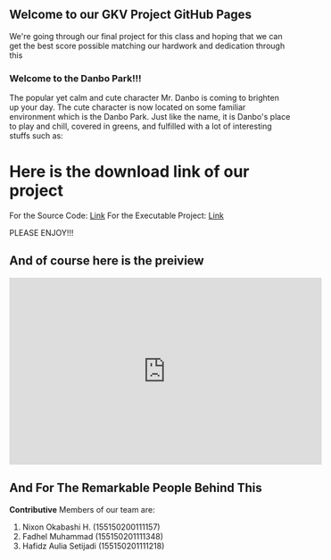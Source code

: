 ## Welcome to our GKV Project GitHub Pages

We're going through our final project for this class and hoping that we can get the best score possible matching our hardwork and dedication through this



### Welcome to the Danbo Park!!!
The popular yet calm and cute character Mr. Danbo is coming to brighten up your day.
The cute character is now located on some familiar environment which is the Danbo Park.
Just like the name, it is Danbo's place to play and chill, covered in greens, and fulfilled with a lot of interesting stuffs such as:


# Here is the download link of our project
For the Source Code: [Link](url)
For the Executable Project: [Link](url)

PLEASE ENJOY!!!


## And of course here is the preiview
<iframe width="560" height="335" src="https://www.youtube.com/embed/kjBFfgJnk_A" frameborder="0" allow="autoplay; encrypted-media" allowfullscreen></iframe>



## And For The Remarkable People Behind This
**Contributive** Members of our team are:
1. Nixon Okabashi H. (155150200111157)
2. Fadhel Muhammad (155150201111348)
3. Hafidz Aulia Setijadi (155150201111218)



